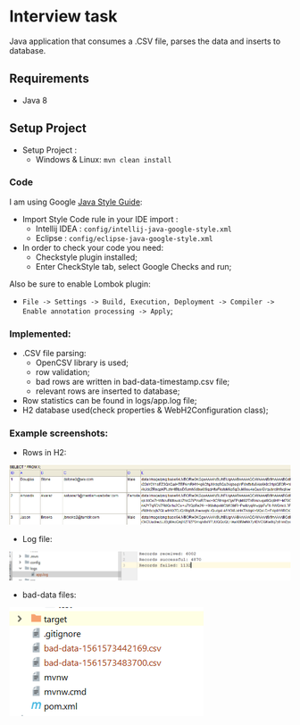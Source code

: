 # Interview task #
Java application that consumes a .CSV file, parses the data and inserts to database.

## Requirements ###
* Java 8

## Setup Project
* Setup Project :
    * Windows & Linux: `mvn clean install`

### Code
I am using Google [Java Style Guide](https://google.github.io/styleguide/javaguide.html):
* Import Style Code rule in your IDE import :
    * Intellij IDEA : `config/intellij-java-google-style.xml`
    * Eclipse : `config/eclipse-java-google-style.xml`
* In order to check your code you need:
    - Checkstyle plugin installed;
    - Enter CheckStyle tab, select Google Checks and run;
    
Also be sure to enable Lombok plugin:
* `File -> Settings -> Build, Execution, Deployment -> Compiler -> Enable annotation processing -> Apply`;


### Implemented:
- .CSV file parsing:
  - OpenCSV library is used;
  - row validation;
  - bad rows are written in bad-data-timestamp.csv file;
  - relevant rows are inserted to database;
- Row statistics can be found in logs/app.log file;
- H2 database used(check properties & WebH2Configuration class);

### Example screenshots:
- Rows in H2:

![alt text](https://raw.githubusercontent.com/msirghi/interview-task/master/src/main/resources/screen/h2.PNG)

- Log file:

![alt text](https://raw.githubusercontent.com/msirghi/interview-task/master/src/main/resources/screen/log.PNG)

- bad-data files:

![alt text](https://raw.githubusercontent.com/msirghi/interview-task/master/src/main/resources/screen/bad-data.PNG)

